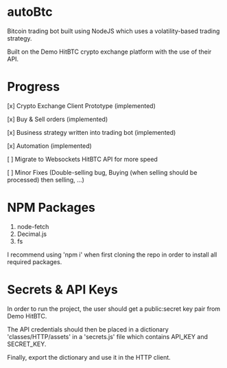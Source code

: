 # autoBtc
Bitcoin trading bot built using NodeJS which uses a volatility-based trading strategy.

Built on the Demo HitBTC crypto exchange platform with the use of their API.

# Progress
[x] Crypto Exchange Client Prototype (implemented)

[x] Buy & Sell orders (implemented)

[x] Business strategy written into trading bot (implemented)

[x] Automation (implemented)

[ ] Migrate to Websockets HitBTC API for more speed 

[ ] Minor Fixes (Double-selling bug, Buying (when selling should be processed) then selling, ...)

# NPM Packages
1. node-fetch
2. Decimal.js
3. fs

I recommend using 'npm i' when first cloning the repo in order to install all required packages.

# Secrets & API Keys
In order to run the project, the user should get a public:secret key pair from Demo HitBTC.

The API credentials should then be placed in a dictionary 'classes/HTTP/assets' in a 'secrets.js' file which contains API_KEY and SECRET_KEY. 

Finally, export the dictionary and use it in the HTTP client.
